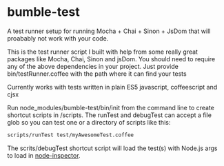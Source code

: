 # bumble-test
A test runner setup for running Mocha + Chai + Sinon + JsDom that will proabably not work with your code. 

This is the test runner script I built with help from some really great packages like Mocha, Chai, Sinon and jsDom.  You should need to require any of the above dependencies in your project.  Just provide bin/testRunner.coffee with the path where it can find your tests

Currently works with tests written in plain ES5 javascript, coffeescript and cjsx

Run node_modules/bumble-test/bin/init from the command line to create shortcut scripts in <yourProjectRoot>/scripts.
The runTest and debugTest can accept a file glob so you can test one or a directory of scripts like this:
```bash
scripts/runTest test/myAwesomeTest.coffee
```

The scrits/debugTest shortcut script will load the test(s) with Node.js args to load in [node-inspector](https://github.com/node-inspector/node-inspector). 
